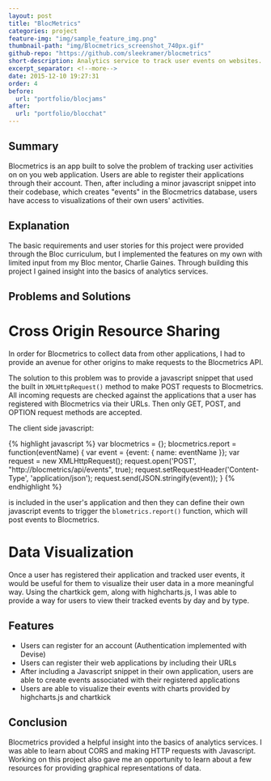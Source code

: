 ```yaml
---
layout: post
title: "BlocMetrics"
categories: project
feature-img: "img/sample_feature_img.png"
thumbnail-path: "img/Blocmetrics_screenshot_740px.gif"
github-repo: "https://github.com/sleekramer/blocmetrics"
short-description: Analytics service to track user events on websites.
excerpt_separator: <!--more-->
date: 2015-12-10 19:27:31
order: 4
before:
  url: "portfolio/blocjams"
after:
  url: "portfolio/blocchat"
---
```

## Summary

Blocmetrics is an app built to solve the problem of tracking user activities on on you web application. Users are able to register their applications through their account. Then, after including a minor javascript snippet into their codebase, which creates "events" in the Blocmetrics database, users have access to visualizations of their own users' activities.
<!--more-->

## Explanation

The basic requirements and user stories for this project were provided through the Bloc curriculum, but I implemented the features on my own with limited input from my Bloc mentor, Charlie Gaines. Through building this project I gained insight into the basics of analytics services.

## Problems and Solutions

# Cross Origin Resource Sharing

In order for Blocmetrics to collect data from other applications, I had to provide an avenue for other origins to make requests to the Blocmetrics API.

The solution to this problem was to provide a javascript snippet that used the built in `XMLHttpRequest()` method to make POST requests to Blocmetrics. All incoming requests are checked against the applications that a user has registered with Blocmetrics via their URLs.  Then only GET, POST, and OPTION request methods are accepted.  

The client side javascript:

{% highlight javascript %}
var blocmetrics = {};
blocmetrics.report = function(eventName) {
  var event = {event: { name: eventName }};
  var request = new XMLHttpRequest();
  request.open('POST', "http://blocmetrics/api/events", true);
  request.setRequestHeader('Content-Type', 'application/json');
  request.send(JSON.stringify(event));
}
{% endhighlight %}

is included in the user's application and then they can define their own javascript events to trigger the `blometrics.report()` function, which will post events to Blocmetrics.


# Data Visualization

Once a user has registered their application and tracked user events, it would be useful for them to visualize their user data in a more meaningful way. Using the chartkick gem, along with highcharts.js, I was able to provide a way for users to view their tracked events by day and by type.

## Features

* Users can register for an account (Authentication implemented with Devise)
* Users can register their web applications by including their URLs
* After including a Javascript snippet in their own application, users are able to create events associated with their registered applications
* Users are able to visualize their events with charts provided by highcharts.js and chartkick

## Conclusion

Blocmetrics provided a helpful insight into the basics of analytics services. I was able to learn about CORS and making HTTP requests with Javascript. Working on this project also gave me an opportunity to learn about a few resources for providing graphical representations of data.
